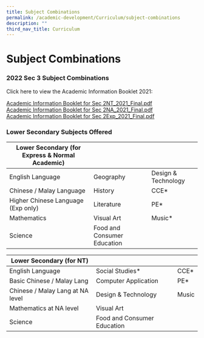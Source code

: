 ```yaml
---
title: Subject Combinations
permalink: /academic-development/Curriculum/subject-combinations
description: ""
third_nav_title: Curriculum
---
```

# **Subject Combinations**

### 2022 Sec 3 Subject Combinations

Click here to view the Academic Information Booklet 2021:  
  
[Academic Information Booklet for Sec 2NT_2021_Final.pdf](/files/Academic%20Information%20Booklet%20for%20Sec%202NT_2021_Final.pdf)    
[Academic Information Booklet for Sec 2NA_2021_Final.pdf](/files/Academic%20Information%20Booklet%20for%20Sec%202NA_2021_Final.pdf)  
[Academic Information Booklet for Sec 2Exp_2021_Final.pdf](/files/Academic%20Information%20Booklet%20for%20Sec%202Exp_2021_Final.pdf)  

### Lower Secondary Subjects Offered

| Lower Secondary (for Express & Normal Academic) 	|  	|  	|
| ---	| ---	| ---	|
| English Language 	| Geography 	| Design & Technology 	|
| Chinese / Malay Language 	| History 	| CCE* 	|
| Higher Chinese Language (Exp only) 	| Literature 	| PE* 	|
| Mathematics 	| Visual Art 	| Music* 	|
| Science 	| Food and Consumer Education 	|  	|

| Lower Secondary (for NT) 	|  	|  	|
| ---	| ---	| ---	|
| English Language 	| Social Studies* 	| CCE* 	|
| Basic Chinese / Malay Lang 	| Computer Application 	| PE* 	|
| Chinese / Malay Lang at NA level 	| Design & Technology 	| Music 	|
| Mathematics at NA level 	| Visual Art 	|  	|
| Science 	| Food and Consumer Education 	|  	|